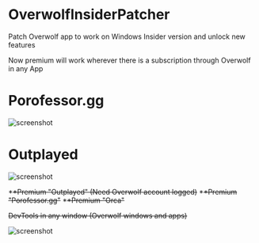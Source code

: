 # OverwolfInsiderPatcher

Patch Overwolf app to work on Windows Insider version and unlock new features

Now premium will work wherever there is a subscription through Overwolf in any App

# Porofessor.gg

![screenshot](https://i.imgur.com/5DDAJde.png)

# Outplayed

![screenshot](https://i.imgur.com/qXAtQJ8.png)



*~~*Premium "Outplayed" (Need Overwolf account logged)~~
*~~*Premium "Porofessor.gg"~~
*~~*Premium "Orca"~~

~~DevTools in any window (Overwolf windows and apps)~~

![screenshot](https://i.imgur.com/17uDpEG.png)
